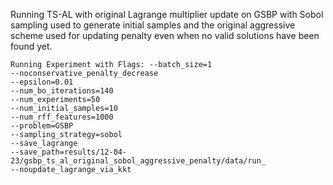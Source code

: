 Running TS-AL with original Lagrange multiplier update on GSBP with Sobol sampling 
used to generate initial samples and the original aggressive scheme used for updating
penalty even when no valid solutions have been found yet.

``` 
Running Experiment with Flags: --batch_size=1
--noconservative_penalty_decrease
--epsilon=0.01
--num_bo_iterations=140
--num_experiments=50
--num_initial_samples=10
--num_rff_features=1000
--problem=GSBP
--sampling_strategy=sobol
--save_lagrange
--save_path=results/12-04-23/gsbp_ts_al_original_sobol_aggressive_penalty/data/run_
--noupdate_lagrange_via_kkt
```